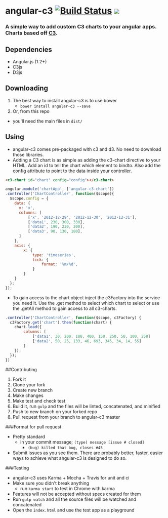 angular-c3    [![Build Status](https://travis-ci.org/maseh87/c3-chart.svg?branch=master)](https://travis-ci.org/maseh87/c3-chart)   <img src="http://img.shields.io/badge/Built%20with-Gulp-red.svg" />
===============

### A simple way to add custom C3 charts to your angular apps. Charts based off [C3](http://c3js.org/).

## Dependencies
+ Angular.js (1.2+)
+ C3js
+ D3js

## Downloading
1. The best way to install angular-c3 is to use bower
    + ```bower install angular-c3 --save```
2. Or, from this repo
  + you'll need the main files in ```dist/```

## Using
+ angular-c3 comes pre-packaged with c3 and d3. No need to download those libraries.
+ Adding a C3 chart is as simple as adding the c3-chart directive to your HTML. Add an id to tell the chart which element to bindto. Also add the config attribute to point to the data inside your controller.

```html
<c3-chart id="chart" config="config"></c3-chart>
```

```javascript
angular.module('chartApp', ['angular-c3-chart'])
.controller('ChartController', function($scope){
  $scope.config = {
    data: {
      x: 'x',
      columns: [
          ['x', '2012-12-29', '2012-12-30', '2012-12-31'],
          ['data1', 230, 300, 330],
          ['data2', 190, 230, 200],
          ['data3', 90, 130, 180],
      ]
    },
    axis: {
        x: {
            type: 'timeseries',
            tick: {
                format: '%m/%d',
            }
        }
    }
  };
});
```

+ To gain access to the chart object inject the c3Factory into the service you need it. Use the .get method to select which chart to select or use the .getAll method to gain access to all c3-charts.

```javascript
.controller('ChartController', function($scope, c3Factory) {
  c3Factory.get('chart').then(function(chart) {
    chart.load({
        columns: [
            ['data1', 30, 200, 100, 400, 150, 250, 50, 100, 250]
            ['data2', 50, 25, 133, 46, 693, 345, 34, 14, 55]
        ]
    });
  });
})
```

##Contributing
1. Fork it
2. Clone your fork
3. Create new branch
4. Make changes
5. Make test and check test
6. Build it, run ```gulp``` and the files will be linted, concatenated, and minified
7. Push to new branch on your forked repo
8. Pull request from your branch to angular-c3 master

###Format for pull request
+ Pretty standard
  + in your commit message; ```(type) message [issue # closed]```
    + ```(bug) killed that bug, closes #45```
+ Submit issues as you see them. There are probably better, faster, easier ways to achieve what angular-c3 is designed to do so.

###Testing
+ angular-c3 uses Karma + Mocha + Travis for unit and ci
+ Make sure you didn't break anything
  + run ```karma start``` to test in Chrome with karma
+ Features will not be accepted without specs created for them
+ Run ```gulp watch``` and all the source files will be watched and concatenated
+ Open the ```index.html``` and use the test app as a playground
